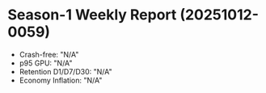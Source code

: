 # Season-1 Weekly Report (20251012-0059)
- Crash-free: "N/A"
- p95 GPU: "N/A"
- Retention D1/D7/D30: "N/A"
- Economy Inflation: "N/A"
